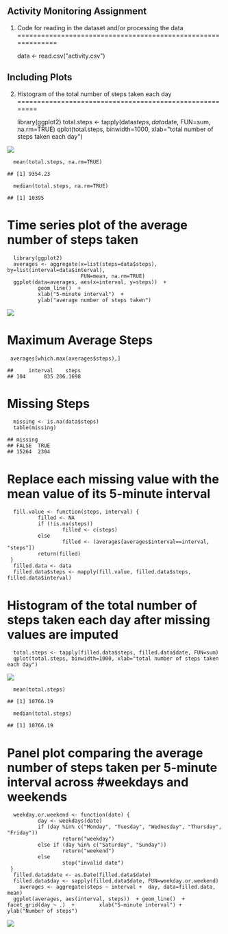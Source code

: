 Activity Monitoring Assignment
------------------------------

1. Code for reading in the dataset and/or processing the data
=============================================================

    data <- read.csv("activity.csv")

Including Plots
---------------

2. Histogram of the total number of steps taken each day
========================================================

      library(ggplot2)
      total.steps <- tapply(data$steps, data$date, FUN=sum, na.rm=TRUE)
      qplot(total.steps, binwidth=1000, xlab="total number of steps taken each day")

![](PA1_template_93_files/figure-markdown_strict/unnamed-chunk-1-1.png)

      mean(total.steps, na.rm=TRUE)

    ## [1] 9354.23

      median(total.steps, na.rm=TRUE)

    ## [1] 10395

Time series plot of the average number of steps taken
=====================================================

      library(ggplot2)
      averages <- aggregate(x=list(steps=data$steps), by=list(interval=data$interval),
                            FUN=mean, na.rm=TRUE)
      ggplot(data=averages, aes(x=interval, y=steps))  +
              geom_line()  +
              xlab("5-minute interval")  +
              ylab("average number of steps taken")

![](PA1_template_93_files/figure-markdown_strict/unnamed-chunk-2-1.png)

Maximum Average Steps
=====================

     averages[which.max(averages$steps),]

    ##     interval    steps
    ## 104      835 206.1698

Missing Steps
=============

      missing <- is.na(data$steps)
      table(missing)

    ## missing
    ## FALSE  TRUE 
    ## 15264  2304

Replace each missing value with the mean value of its 5-minute interval
=======================================================================

      fill.value <- function(steps, interval) {
              filled <- NA
              if (!is.na(steps))
                      filled <- c(steps)
              else
                      filled <- (averages[averages$interval==interval, "steps"])
              return(filled)
     }
      filled.data <- data
      filled.data$steps <- mapply(fill.value, filled.data$steps, filled.data$interval)

Histogram of the total number of steps taken each day after missing values are imputed
======================================================================================

      total.steps <- tapply(filled.data$steps, filled.data$date, FUN=sum)
      qplot(total.steps, binwidth=1000, xlab="total number of steps taken each day")

![](PA1_template_93_files/figure-markdown_strict/unnamed-chunk-6-1.png)

      mean(total.steps)

    ## [1] 10766.19

      median(total.steps)

    ## [1] 10766.19

Panel plot comparing the average number of steps taken per 5-minute interval across \#weekdays and weekends
===========================================================================================================

      weekday.or.weekend <- function(date) {
              day <- weekdays(date)
              if (day %in% c("Monday", "Tuesday", "Wednesday", "Thursday", "Friday"))
                      return("weekday")
              else if (day %in% c("Saturday", "Sunday"))
                      return("weekend")
              else
                      stop("invalid date")
     }
      filled.data$date <- as.Date(filled.data$date)
      filled.data$day <- sapply(filled.data$date, FUN=weekday.or.weekend)
        averages <- aggregate(steps ~ interval +  day, data=filled.data, mean)
      ggplot(averages, aes(interval, steps))  + geom_line()  + facet_grid(day ~ .)  +        xlab("5-minute interval") +  ylab("Number of steps")

![](PA1_template_93_files/figure-markdown_strict/unnamed-chunk-7-1.png)
